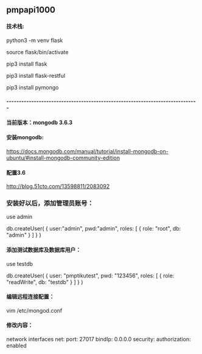 ## pmpapi1000

#### 技术栈:

python3 -m venv flask

source flask/bin/activate

pip3 install flask

pip3 install flask-restful

pip3 install pymongo

#### -----------------------------------------------------------------------------

#### 当前版本：mongodb 3.6.3

#### 安装mongodb:
https://docs.mongodb.com/manual/tutorial/install-mongodb-on-ubuntu/#install-mongodb-community-edition



#### 配置3.6

http://blog.51cto.com/13598811/2083092

### 安装好以后，添加管理员账号：

use admin

db.createUser(
{
	user:"admin",
	pwd:"admin",
	roles: [ { role: "root", db: "admin" } ]
}
)


#### 添加测试数据库及数据库用户：

use testdb

db.createUser(
{
    user: "pmptikutest",
    pwd: "123456",
    roles: [ { role: "readWrite", db: "testdb" } ]
}
)


#### 编辑远程连接配置：

vim /etc/mongod.conf

#### 修改内容：

 network interfaces
net:
  port: 27017
  bindIp: 0.0.0.0
security:
  authorization: enabled
